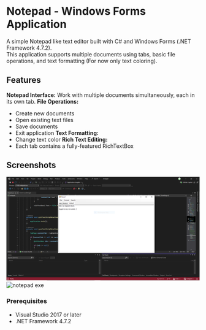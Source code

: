 # Notepad - Windows Forms Application

A simple Notepad like text editor built with C# and Windows Forms (.NET Framework 4.7.2).  
This application supports multiple documents using tabs, basic file operations, and text formatting (For now only text coloring).

## Features

 **Notepad Interface:** Work with multiple documents simultaneously, each in its own tab.
 **File Operations:**  
  - Create new documents  
  - Open existing text files  
  - Save documents  
  - Exit application
 **Text Formatting:**   
  - Change text color
 **Rich Text Editing:**  
  - Each tab contains a fully-featured RichTextBox

## Screenshots
![notepad](https://github.com/sap-tarshi-ghosh/notepad/blob/main/img/img_code_exe.PNG?raw=true)
![notepad exe](https://github.com/sap-tarshi-ghosh/notepad/blob/main/img/img_code.PNG?raw=true)
### Prerequisites

- Visual Studio 2017 or later
- .NET Framework 4.7.2

